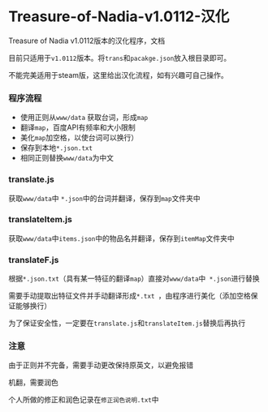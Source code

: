 # Treasure-of-Nadia-v1.0112-汉化
Treasure of Nadia v1.0112版本的汉化程序，文档

目前只适用于`v1.0112`版本。将`trans`和`pacakge.json`放入根目录即可。

不能完美适用于steam版，这里给出汉化流程，如有兴趣可自己操作。



### 程序流程

- 使用正则从`www/data` 获取台词，形成`map`
- 翻译`map`，百度API有频率和大小限制
- 美化`map`加空格，以使台词可以换行）
- 保存到本地`*.json.txt`
- 相同正则替换`www/data`为中文

### translate.js

获取`www/data`中 `*.json`中的台词并翻译，保存到`map`文件夹中

### translateItem.js

获取`www/data`中`items.json`中的物品名并翻译，保存到`itemMap`文件夹中

### translateF.js

根据`*.json.txt`（具有某一特征的翻译`map`）直接对`www/data`中` *.json`进行替换

需要手动提取出特征文件并手动翻译形成`*.txt `，由程序进行美化（添加空格保证能够换行）

为了保证安全性，一定要在`translate.js`和`translateItem.js`替换后再执行

### 注意

由于正则并不完备，需要手动更改保持原英文，以避免报错

机翻，需要润色

个人所做的修正和润色记录在`修正润色说明.txt`中




